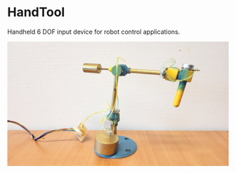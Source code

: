 # HandTool
Handheld 6 DOF input device for robot control applications.

![HandTool main view](pics/HandTool_Main.jpg)
